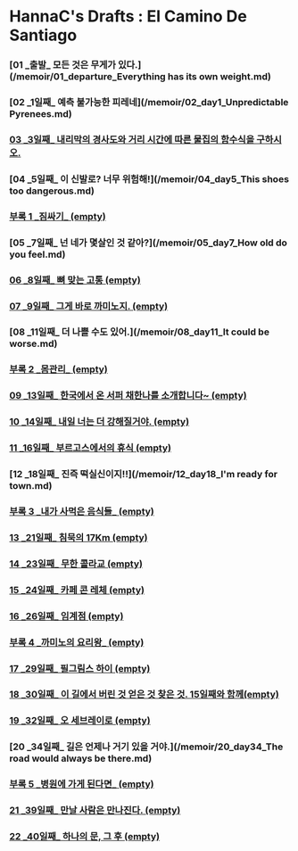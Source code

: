 # HannaC's Drafts : El Camino De Santiago

### [01 _출발\_ 모든 것은 무게가 있다.](/memoir/01_departure_Everything has its own weight.md)
### [02 _1일째\_ 예측 불가능한 피레네](/memoir/02_day1_Unpredictable Pyrenees.md)
### [03 _3일째\_ 내리막의 경사도와 거리 시간에 따른 물집의 함수식을 구하시오.](/memoir/03_day3_Function_blister.md)
### [04 _5일째\_ 이 신발로? 너무 위험해!](/memoir/04_day5_This shoes too dangerous.md)
### [부록 1 _짐싸기\_ (empty)]()
### [05 _7일째\_ 넌 네가 몇살인 것 같아?](/memoir/05_day7_How old do you feel.md)
### [06 _8일째\_ 뼈 맞는 고통 (empty)]()
### [07 _9일째\_ 그게 바로 까미노지. (empty)]()
### [08 _11일째\_ 더 나쁠 수도 있어.](/memoir/08_day11_It could be worse.md)
### [부록 2 _몸관리\_ (empty)]()
### [09 _13일째\_ 한국에서 온 서퍼 채한나를 소개합니다~ (empty)]()
### [10 _14일째\_ 내일 너는 더 강해질거야. (empty)]()
### [11 _16일째\_ 부르고스에서의 휴식 (empty)]()
### [12 _18일째\_ 진즉 떡실신이지!!](/memoir/12_day18_I'm ready for town.md)
### [부록 3 _내가 사먹은 음식들\_ (empty)]()
### [13 _21일째\_ 침묵의 17Km (empty)]()
### [14 _23일째\_ 무한 콜라교 (empty)]()
### [15 _24일째\_ 카페 콘 레체 (empty)]()
### [16 _26일째\_ 임계점 (empty)]()
### [부록 4 _까미노의 요리왕\_ (empty)]()
### [17 _29일째\_ 필그림스 하이 (empty)]()
### [18 _30일째\_ 이 길에서 버린 것 얻은 것 찾은 것. 15일째와 함께(empty)]()
### [19 _32일째\_ 오 세브레이로 (empty)]()
### [20 _34일째\_ 길은 언제나 거기 있을 거야.](/memoir/20_day34_The road would always be there.md)
### [부록 5 _병원에 가게 된다면\_ (empty)]()
### [21 _39일째\_ 만날 사람은 만나진다. (empty)]()
### [22 _40일째\_ 하나의 문, 그 후 (empty)]()
